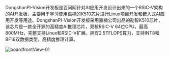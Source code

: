
  DongshanPI-Vision开发板是百问网针对AI应用开发设计出来的一个RSIC-V架构的AI开发板，主要用于学习使用嘉楠的K510芯片进行Linux项目开发和嵌入式AI应用开发等用途。DongshanPI-Vision开发板采用嘉楠公司出品的勘智K510芯片，该芯片是一款全开源的高精度AI推理芯片，双核RSIC-V 64位CPU，最高800MHz，完整支持Linux和RSIC-V扩展。拥有2.5TFLOPS算力，支持INT8和BF16双数据类型，高精度推理计算。

  ![boardfrontView-01](http://photos.100ask.net/canaan-docs/dongshanpi-vision_function_01.jpg)